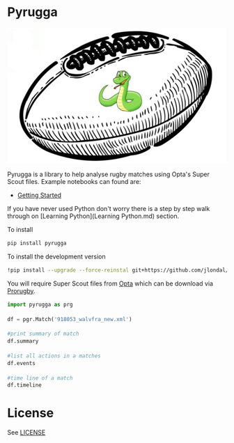 # Pyrugga

![](logo.png)

Pyrugga is a library to help analyse rugby matches using Opta's Super Scout files. Example notebooks can found are:

* [Getting Started](https://github.com/jlondal/pyrugga/blob/master/jupyter/tuts/Getting%20Started.ipynb)


If you have never used Python don't worry there is a step by step walk through on [Learning Python](Learning Python.md) section.


To install

```bash
pip install pyrugga
```

To install the development version

```bash
!pip install --upgrade --force-reinstal git+https://github.com/jlondal/pyrugga.git
```

You will require Super Scout files from [Opta](https://www.youtube.com/watch?v=AVmqCoF5qeU) which can be download via [Prorugby](https://optaprorugby.com).


```python
import pyrugga as prg

df = pgr.Match('918053_walvfra_new.xml')

#print summary of match
df.summary

#list all actions in a matches
df.events

#time line of a match
df.timeline
```

# License

See [LICENSE](LICENSE)
